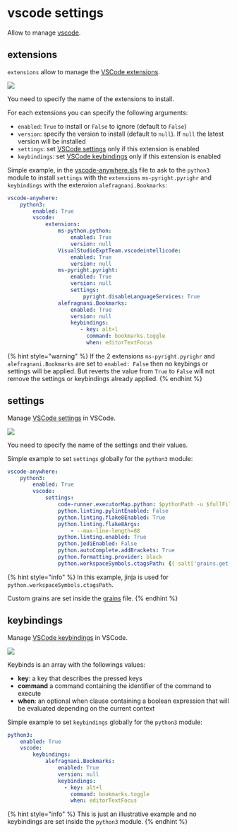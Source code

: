 # vscode settings

Allow to manage [vscode](https://code.visualstudio.com/).

## extensions

`extensions` allow to manage the [VSCode extensions](https://marketplace.visualstudio.com/vscode).

![](https://code.visualstudio.com/assets/docs/editor/extension-gallery/extensions-popular.png)

You need to specify the name of the extensions to install.

For each extensions you can specify the following arguments:

* `enabled`: `True` to install or `False` to ignore \(default to `False`\)
* `version`: specify the version to install \(default to `null`\). If `null` the latest version will be installed
* `settings`: set [VSCode settings](https://code.visualstudio.com/docs/getstarted/settings) only if this extension is enabled
* `keybindings`: set [VSCode keybindings](https://code.visualstudio.com/docs/getstarted/keybindings) only if this extension is enabled

Simple example, in the [vscode-anywhere.sls](../../../structure/conf/saltstack/pillar.md#vscode-anywhere-sls) file to ask to the `python3` module to install `settings` with the `extenxions` `ms-pyright.pyrighr` and `keybindings` with the extenxion `alefragnani.Bookmarks`:

```yaml
vscode-anywhere:
    python3:
        enabled: True
        vscode:
            extensions:
                ms-python.python:
                    enabled: True
                    version: null
                VisualStudioExptTeam.vscodeintellicode:
                    enabled: True
                    version: null
                ms-pyright.pyright:
                    enabled: True
                    version: null
                    settings:
                        pyright.disableLanguageServices: True
                alefragnani.Bookmarks:
                    enabled: True
                    version: null
                    keybindings:
                       - key: alt+l
                         command: bookmarks.toggle
                         when: editorTextFocus
```

{% hint style="warning" %}
If the 2 extensions `ms-pyright.pyrighr` and `alefragnani.Bookmarks` are set to `enabled: False` then no keybings or settings will be applied. But reverts the value from `True` to `False` will not remove the settings or keybindings already applied.
{% endhint %}

## settings

Manage [VSCode settings](https://code.visualstudio.com/docs/getstarted/settings) in VSCode.

![](https://code.visualstudio.com/assets/docs/getstarted/settings/settings.png)

You need to specify the name of the settings and their values.

Simple example to set `settings` globally for the `python3` module:

```yaml
vscode-anywhere:
    python3:
        enabled: True
        vscode:
            settings:
                code-runner.executorMap.python: $pythonPath -u $fullFileName
                python.linting.pylintEnabled: False
                python.linting.flake8Enabled: True
                python.linting.flake8Args:
                    - --max-line-length=88
                python.linting.enabled: True
                python.jediEnabled: False
                python.autoComplete.addBrackets: True
                python.formatting.provider: black
                python.workspaceSymbols.ctagsPath: {{ salt['grains.get']('vscode-anywhere:apps:path') | path_join('scoop', 'apps', 'ctags', 'current', 'ctags.exe') }}
```

{% hint style="info" %}
In this example, jinja is used for `python.workspaceSymbols.ctagsPath`.

Custom grains are set inside the [grains](../../../structure/conf/saltstack/conf.md#grains) file.
{% endhint %}

## keybindings

Manage [VSCode keybindings](https://code.visualstudio.com/docs/getstarted/keybindings) in VSCode.

![](https://code.visualstudio.com/assets/docs/getstarted/keybinding/keyboard-shortcuts.gif)

Keybinds is an array with the followings values:

* **key**: a key that describes the pressed keys
* **command** a command containing the identifier of the command to execute
* **when**: an optional when clause containing a boolean expression that will be evaluated depending on the current context

Simple example to set `keybindings` globally for the `python3` module:

```yaml
python3:
    enabled: True
    vscode:
        keybindings:
            alefragnani.Bookmarks:
                enabled: True
                version: null
                keybindings:
                  - key: alt+l
                    command: bookmarks.toggle
                    when: editorTextFocus
```

{% hint style="info" %}
This is just an illustrative example and no keybindings are set inside the `python3` module.
{% endhint %}


